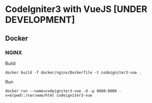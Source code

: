 # CodeIgniter3 with VueJS [UNDER DEVELOPMENT]

## Docker
### NGINX
Build
```
docker build -f docker/nginx/Dockerfile -t codeigniter3-vue .
```

Run
```
docker run --name=codeigniter3-vue -d -p 8080:8080 -v=$(pwd):/var/www/html codeigniter3-vue
```